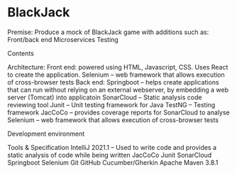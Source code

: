 # BlackJack
Premise: 
	Produce a mock of BlackJack game with additions such as:
Front/back end
		Microservices
		Testing
    
Contents

Architecture:
	Front end: powered using HTML, Javascript, CSS. Uses React to create the application.
 Selenium – web framework that allows execution of cross-browser tests
	Back end: 
Springboot – helps create applications that can run without relying on an external webserver, by embedding a web server (Tomcat) into applicatoin
SonarCloud – Static analysis code reviewing tool
Junit – Unit testing framework for Java
TestNG – Testing framework 
JacCoCo – provides coverage reports for SonarCloud to analyse
Selenium – web framework that allows execution of cross-browser tests

Development environment	

Tools & Specification
IntelliJ 2021.1 – Used to write code and provides a static analysis of code while being written
JacCoCo
Junit
SonarCloud
Springboot
Selenium
Git
GitHub
Cucumber/Gherkin
Apache Maven 3.8.1
